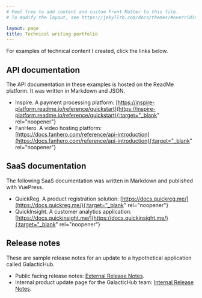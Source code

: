 ```yaml
---
# Feel free to add content and custom Front Matter to this file.
# To modify the layout, see https://jekyllrb.com/docs/themes/#overriding-theme-defaults

layout: page
title: Technical writing portfolio
---
```


For examples of technical content I created, click the links below.

## API documentation
The API documentation in these examples is hosted on the ReadMe platform. It was written in Markdown and JSON.

* Inspire. A payment processing platform: [https://inspire-platform.readme.io/reference/quickstart](https://inspire-platform.readme.io/reference/quickstart){:target="_blank" rel="noopener"}
* FanHero. A video hosting platform: [https://docs.fanhero.com/reference/api-introduction](https://docs.fanhero.com/reference/api-introduction){:target="_blank" rel="noopener"}

## SaaS documentation
The following SaaS documentation was written in Markdown and published with VuePress.

* QuickReg. A product registration solution: [https://docs.quickreg.me/](https://docs.quickreg.me/){:target="_blank" rel="noopener"}
* QuickInsight. A customer analytics application: [https://docs.quickinsight.me/](https://docs.quickinsight.me/){:target="_blank" rel="noopener"}

## Release notes
These are sample release notes for an update to a hypothetical application called GalacticHub.

* Public facing release notes: [External Release Notes](/external-release-notes.md).
* Internal product update page for the GalacticHub team: [Internal Release Notes](/internal-release-notes.md).